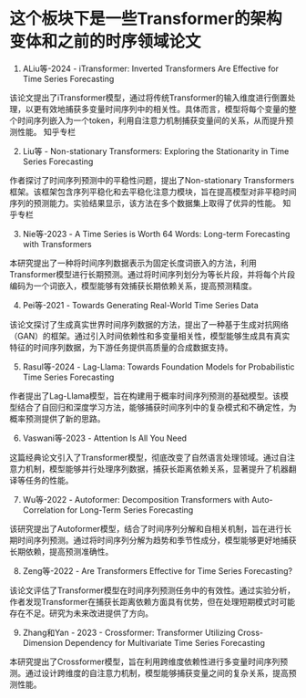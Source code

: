 # 这个板块下是一些Transformer的架构变体和之前的时序领域论文
1. ALiu等-2024 - iTransformer: Inverted Transformers Are Effective for Time Series Forecasting

该论文提出了iTransformer模型，通过将传统Transformer的输入维度进行倒置处理，以更有效地捕获多变量时间序列中的相关性。具体而言，模型将每个变量的整个时间序列嵌入为一个token，利用自注意力机制捕获变量间的关系，从而提升预测性能。 
知乎专栏

2. Liu等 - Non-stationary Transformers: Exploring the Stationarity in Time Series Forecasting

作者探讨了时间序列预测中的平稳性问题，提出了Non-stationary Transformers框架。该框架包含序列平稳化和去平稳化注意力模块，旨在提高模型对非平稳时间序列的预测能力。实验结果显示，该方法在多个数据集上取得了优异的性能。 
知乎专栏

3. Nie等-2023 - A Time Series is Worth 64 Words: Long-term Forecasting with Transformers

本研究提出了一种将时间序列数据表示为固定长度词嵌入的方法，利用Transformer模型进行长期预测。通过将时间序列划分为等长片段，并将每个片段编码为一个词嵌入，模型能够有效捕获长期依赖关系，提高预测精度。

4. Pei等-2021 - Towards Generating Real-World Time Series Data

该论文探讨了生成真实世界时间序列数据的方法，提出了一种基于生成对抗网络（GAN）的框架。通过引入时间依赖性和多变量相关性，模型能够生成具有真实特征的时间序列数据，为下游任务提供高质量的合成数据支持。

5. Rasul等-2024 - Lag-Llama: Towards Foundation Models for Probabilistic Time Series Forecasting

作者提出了Lag-Llama模型，旨在构建用于概率时间序列预测的基础模型。该模型结合了自回归和深度学习方法，能够捕获时间序列中的复杂模式和不确定性，为概率预测提供了新的思路。

6. Vaswani等-2023 - Attention Is All You Need

这篇经典论文引入了Transformer模型，彻底改变了自然语言处理领域。通过自注意力机制，模型能够并行处理序列数据，捕获长距离依赖关系，显著提升了机器翻译等任务的性能。

7. Wu等-2022 - Autoformer: Decomposition Transformers with Auto-Correlation for Long-Term Series Forecasting

该研究提出了Autoformer模型，结合了时间序列分解和自相关机制，旨在进行长期时间序列预测。通过将时间序列分解为趋势和季节性成分，模型能够更好地捕获长期依赖，提高预测准确性。

8. Zeng等-2022 - Are Transformers Effective for Time Series Forecasting?

该论文评估了Transformer模型在时间序列预测任务中的有效性。通过实验分析，作者发现Transformer在捕获长距离依赖方面具有优势，但在处理短期模式时可能存在不足。研究为未来改进提供了方向。

9. Zhang和Yan - 2023 - Crossformer: Transformer Utilizing Cross-Dimension Dependency for Multivariate Time Series Forecasting

本研究提出了Crossformer模型，旨在利用跨维度依赖性进行多变量时间序列预测。通过设计跨维度的自注意力机制，模型能够捕获变量之间的复杂关系，提高预测性能。
